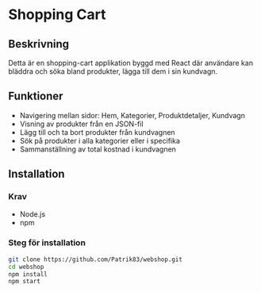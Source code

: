 # Shopping Cart

## Beskrivning
Detta är en shopping-cart applikation byggd med React där användare kan bläddra och söka bland produkter, lägga till dem i sin kundvagn.

## Funktioner
- Navigering mellan sidor: Hem, Kategorier, Produktdetaljer, Kundvagn
- Visning av produkter från en JSON-fil
- Lägg till och ta bort produkter från kundvagnen
- Sök på produkter i alla kategorier eller i specifika
- Sammanställning av total kostnad i kundvagnen

## Installation
### Krav
- Node.js
- npm

### Steg för installation
```bash
git clone https://github.com/Patrik83/webshop.git
cd webshop
npm install
npm start
